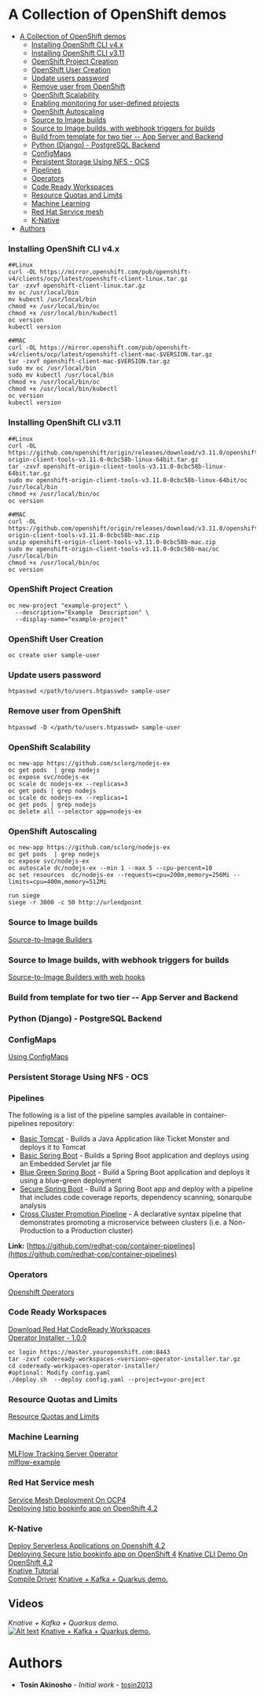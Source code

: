 # A Collection of OpenShift demos

<!-- TOC -->

- [A Collection of OpenShift demos](#a-collection-of-openshift-demos)
  - [Installing OpenShift CLI v4.x](#installing-openshift-cli-v4x)
  - [Installing OpenShift CLI v3.11](#installing-openshift-cli-v311)
  - [OpenShift Project Creation](#openshift-project-creation)
  - [OpenShift User Creation](#openshift-user-creation)
  - [Update users password](#update-users-password)
  - [Remove user from OpenShift](#remove-user-from-openshift)
  - [OpenShift Scalability](#openshift-scalability)
  - [Enabling monitoring for user-defined projects](workload-monitoring-for-user-defined-projects/README.md)
  - [OpenShift Autoscaling](#openshift-autoscaling)
  - [Source to Image builds](#source-to-image-builds)
  - [Source to Image builds, with webhook triggers for builds](#source-to-image-builds-with-webhook-triggers-for-builds)
  - [Build from template for two tier -- App Server and Backend](#build-from-template-for-two-tier----app-server-and-backend)
  - [Python (Django)  - PostgreSQL Backend](#python-django----postgresql-backend)
  - [ConfigMaps](#configmaps)
  - [Persistent Storage Using NFS - OCS](#persistent-storage-using-nfs---ocs)
  - [Pipelines](#pipelines)
  - [Operators](#operators)
  - [Code Ready Workspaces](#code-ready-workspaces)
  - [Resource Quotas and Limits](#resource-quotas-and-limits)
  - [Machine Learning](#machine-learning)
  - [Red Hat Service mesh](#red-hat-service-mesh)
  - [K-Native](#k-native)
- [Authors](#authors)

<!-- /TOC -->


### Installing OpenShift CLI v4.x
```
##Linux
curl -OL https://mirror.openshift.com/pub/openshift-v4/clients/ocp/latest/openshift-client-linux.tar.gz
tar -zxvf openshift-client-linux.tar.gz
mv oc /usr/local/bin
mv kubectl /usr/local/bin
chmod +x /usr/local/bin/oc
chmod +x /usr/local/bin/kubectl
oc version
kubectl version

##MAC
curl -OL https://mirror.openshift.com/pub/openshift-v4/clients/ocp/latest/openshift-client-mac-$VERSION.tar.gz
tar -zxvf openshift-client-mac-$VERSION.tar.gz
sudo mv oc /usr/local/bin
sudo mv kubectl /usr/local/bin
chmod +x /usr/local/bin/oc
chmod +x /usr/local/bin/kubectl
oc version
kubectl version
```


### Installing OpenShift CLI v3.11
```
##Linux
curl -OL https://github.com/openshift/origin/releases/download/v3.11.0/openshift-origin-client-tools-v3.11.0-0cbc58b-linux-64bit.tar.gz
tar -zxvf openshift-origin-client-tools-v3.11.0-0cbc58b-linux-64bit.tar.gz
sudo mv openshift-origin-client-tools-v3.11.0-0cbc58b-linux-64bit/oc /usr/local/bin
chmod +x /usr/local/bin/oc
oc version

##MAC
curl -OL https://github.com/openshift/origin/releases/download/v3.11.0/openshift-origin-client-tools-v3.11.0-0cbc58b-mac.zip
unzip openshift-origin-client-tools-v3.11.0-0cbc58b-mac.zip
sudo mv openshift-origin-client-tools-v3.11.0-0cbc58b-mac/oc /usr/local/bin
chmod +x /usr/local/bin/oc
oc version
```

### OpenShift Project Creation
```
oc new-project "example-project" \
  --description="Example  Description" \
  --display-name="example-project"
```

###  OpenShift User Creation
```
oc create user sample-user
```
### Update users password
```
htpasswd </path/to/users.htpasswd> sample-user
```
### Remove user from OpenShift
```
htpasswd -D </path/to/users.htpasswd> sample-user
```

### OpenShift Scalability
```
oc new-app https://github.com/sclorg/nodejs-ex
oc get pods  | grep nodejs
oc expose svc/nodejs-ex
oc scale dc nodejs-ex --replicas=3
oc get pods | grep nodejs
oc scale dc nodejs-ex --replicas=1
oc get pods | grep nodejs
oc delete all --selector app=nodejs-ex
```

### OpenShift Autoscaling
```
oc new-app https://github.com/sclorg/nodejs-ex
oc get pods  | grep nodejs
oc expose svc/nodejs-ex
oc autoscale dc/nodejs-ex --min 1 --max 5 --cpu-percent=10
oc set resources  dc/nodejs-ex --requests=cpu=200m,memory=256Mi --limits=cpu=400m,memory=512Mi

run siege
siege -r 3000 -c 50 http://urlendpoint
```

### Source to Image builds
[Source-to-Image Builders](https://github.com/tosin2013/openshift-demos/blob/master/source-to-image-demo.md)

### Source to Image builds, with webhook triggers for builds
[Source-to-Image Builders with web hooks](https://github.com/tosin2013/openshift-demos/blob/master/source-to-image-web-hooks-demo.md)

### Build from template for two tier -- App Server and Backend

### Python (Django)  - PostgreSQL Backend


### ConfigMaps
[Using ConfigMaps](https://github.com/tosin2013/openshift-demos/blob/master/configmaps.md)

### Persistent Storage Using NFS - OCS

### Pipelines
The following is a list of the pipeline samples available in container-pipelines repository:

* [Basic Tomcat](https://github.com/redhat-cop/container-pipelines/tree/master/basic-tomcat) - Builds a Java Application like Ticket Monster and deploys it to Tomcat
* [Basic Spring Boot](https://github.com/redhat-cop/container-pipelines/tree/master/basic-spring-boot) - Builds a Spring Boot application and deploys using an Embedded Servlet jar file
* [Blue Green Spring Boot](https://github.com/redhat-cop/container-pipelines/tree/master/blue-green-spring) - Build a Spring Boot application and deploys it using a blue-green deployment
* [Secure Spring Boot](https://github.com/redhat-cop/container-pipelines/tree/master/secure-spring-boot) - Build a Spring Boot app and deploy with a pipeline that includes code coverage reports, dependency scanning, sonarqube analysis
* [Cross Cluster Promotion Pipeline](https://github.com/redhat-cop/container-pipelines/tree/master/multi-cluster-spring-boot) - A declarative syntax pipeline that demonstrates promoting a microservice between clusters (i.e. a Non-Production to a Production cluster)

**Link:** [https://github.com/redhat-cop/container-pipelines](https://github.com/redhat-cop/container-pipelines)

### Operators
[Openshift Operators](https://github.com/tosin2013/openshift-demos/blob/master/operators/README.md)

### Code Ready Workspaces
[Download Red Hat CodeReady Workspaces](https://developers.redhat.com/products/codeready-workspaces/download/)  
[Operator Installer - 1.0.0](https://developers.redhat.com/download-manager/file/codeready-workspaces-1.0.0.GA-operator-installer.tar.gz)  
```
oc login https://master.youropenshift.com:8443
tar -zxvf codeready-workspaces-<version>-operator-installer.tar.gz
cd codeready-workspaces-operator-installer/
#optional: Modify config.yaml
./deploy.sh  --deploy config.yaml --project=your-project
```

### Resource Quotas and Limits
[Resource Quotas and Limits](openshift-features/quotas-limits.md)  

### Machine Learning
[MLFlow Tracking Server Operator](https://github.com/zmhassan/mlflow-tracking-operator)  
[mlflow-example](https://github.com/zmhassan/mlflow-example)  

### Red Hat Service mesh
[Service Mesh  Deployment On OCP4](istio/deploying-isitio-bookinfo-app-on-openshift-4.2.md)  
[Deploying Istio bookinfo app on OpenShift 4.2](istio/deploying-isitio-bookinfo-app-on-openshift-4.2.md)  

### K-Native
[Deploy Serverless Applications on Openshift 4.2](serverless/deploy-serverless-applications-on-openshift-4.2.md)  
[Deploying  Secure Istio bookinfo app on OpenShift 4]()
[Knative CLI Demo On OpenShift 4.2](serverless/knative-cli-demo-on-openshift-4.2.md)  
[Knative Tutorial](https://redhat-developer-demos.github.io/knative-tutorial/knative-tutorial/1.0-SNAPSHOT/index.html)  
[Compile Driver](https://developers.redhat.com/coderland/serverless/)
[Knative + Kafka + Quarkus demo.](https://github.com/burrsutter/knative-kafka)


## Videos
*Knative + Kafka + Quarkus demo.*  
[![Alt text](http://i3.ytimg.com/vi/y3r78FX6U3E/maxresdefault.jpg)](https://www.youtube.com/watch?v=y3r78FX6U3E)
[Knative + Kafka + Quarkus demo.](https://github.com/burrsutter/knative-kafka)  

# Authors

* **Tosin Akinosho** - *Initial work* - [tosin2013](https://github.com/tosin2013)
